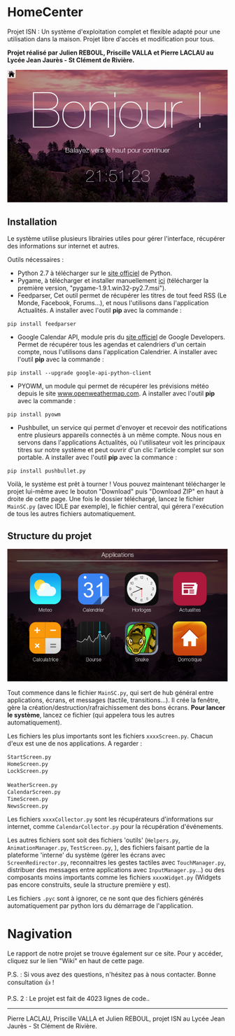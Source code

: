 # HomeCenter
Projet ISN : Un système d'exploitation complet et flexible adapté pour une utilisation dans la maison.
Projet libre d'accès et modification pour tous.

__Projet réalisé par Julien REBOUL, Priscille VALLA et Pierre LACLAU au Lycée Jean Jaurès - St Clément de Rivière.__

![Bonjour](GitHub/Bonjour.PNG)

## Installation
Le système utilise plusieurs librairies utiles pour gérer l'interface, récupérer des informations sur internet et autres.

Outils nécessaires :
  - Python 2.7 à télécharger sur le [site officiel](python.org) de Python.
  - Pygame, à télécharger et installer manuellement [ici](http://pygame.org/download.shtml) (télécharger la première version, "pygame-1.9.1.win32-py2.7.msi").
  - Feedparser, Cet outil permet de récupérer les titres de tout feed RSS (Le Monde, Facebook, Forums...), et nous l'utilisons dans l'application Actualités. A installer avec l'outil **pip** avec la commande : 
```
pip install feedparser
```

  - Google Calendar API, module pris du [site officiel](https://developers.google.com/google-apps/calendar/quickstart/python) de Google Developers. Permet de récupérer tous les agendas et calendriers d'un certain compte, nous l'utilisons dans l'application Calendrier. A installer avec l'outil **pip** avec la commande : 
```
pip install --upgrade google-api-python-client
``` 

  - PYOWM, un module qui permet de récupérer les prévisions météo depuis le site www.openweathermap.com. A installer avec l'outil **pip** avec la commande :
```
pip install pyowm
```

  - Pushbullet, un service qui permet d'envoyer et recevoir des notifications entre plusieurs appareils connectés à un même compte. Nous nous en servons dans l'applications Actualités, où l'utilisateur voit les principaux titres sur notre système et peut ouvrir d'un clic l'article complet sur son portable. A installer avec l'outil **pip** avec la commance :
```
pip install pushbullet.py
```



Voilà, le système est prêt à tourner ! 
Vous pouvez maintenant télécharger le projet lui-même avec le bouton "Download" puis "Download ZIP" en haut à droite de cette page. Une fois le dossier téléchargé, lancez le fichier `MainSC.py` (avec IDLE par exemple), le fichier central, qui gérera l'exécution de tous les autres fichiers automatiquement.


## Structure du projet

![Image](GitHub/Apps.PNG)

Tout commence dans le fichier `MainSC.py`, qui sert de hub général entre applications, écrans, et messages (tactile, transitions...). Il crée la fenêtre, gère la création/destruction/rafraichissement des bons écrans.
**Pour lancer le système**, lancez ce fichier (qui appelera tous les autres automatiquement).

Les fichiers les plus importants sont les fichiers `xxxxScreen.py`. Chacun d'eux est une de nos applications. A regarder :
```
StartScreen.py
HomeScreen.py
LockScreen.py

WeatherScreen.py
CalendarScreen.py
TimeScreen.py
NewsScreen.py
```
Les fichiers `xxxxCollector.py` sont les récupérateurs d'informations sur internet, comme `CalendarCollector.py` pour la récupération d'événements.

Les autres fichiers sont soit des fichiers 'outils' (`Helpers.py`, `AnimationManager.py`, `TestScreen.py`, ), des fichiers faisant partie de la plateforme 'interne' du système (gérer les écrans avec `ScreenRedirector.py`, reconnaitres les gestes tactiles avec `TouchManager.py`, distribuer des messages entre applications avec `InputManager.py`...) ou des composants moins importants comme les fichiers `xxxxWidget.py` (Widgets pas encore construits, seule la structure première y est). 

Les fichiers `.pyc` sont à ignorer, ce ne sont que des fichiers générés automatiquement par python lors du démarrage de l'application.

# Nagivation
Le rapport de notre projet se trouve également sur ce site. Pour y accéder, cliquez sur le lien "Wiki" en haut de cette page.

P.S. : Si vous avez des questions, n'hésitez pas à nous contacter. Bonne consultation :+1: !

P.S. 2 : Le projet est fait de 4023 lignes de code..

---

Pierre LACLAU, Priscille VALLA et Julien REBOUL, projet ISN au Lycée Jean Jaurès - St Clément de Rivière. 
